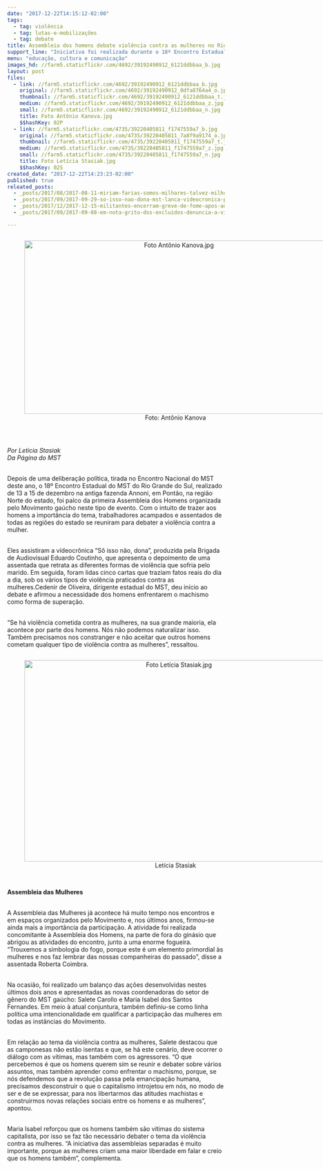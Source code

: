 ```yaml
---
date: "2017-12-22T14:15:12-02:00"
tags:
  - tag: violência
  - tag: lutas-e-mobilizações
  - tag: debate
title: Assembleia dos homens debate violência contra as mulheres no Rio Grande do Sul
support_line: "Iniciativa foi realizada durante o 18º Encontro Estadual do MST, na antiga fazenda Annoni"
menu: "educação, cultura e comunicação"
images_hd: //farm5.staticflickr.com/4692/39192490912_6121ddbbaa_b.jpg
layout: post
files:
  - link: //farm5.staticflickr.com/4692/39192490912_6121ddbbaa_b.jpg
    original: //farm5.staticflickr.com/4692/39192490912_0dfa8764a4_o.jpg
    thumbnail: //farm5.staticflickr.com/4692/39192490912_6121ddbbaa_t.jpg
    medium: //farm5.staticflickr.com/4692/39192490912_6121ddbbaa_z.jpg
    small: //farm5.staticflickr.com/4692/39192490912_6121ddbbaa_n.jpg
    title: Foto Antônio Kanova.jpg
    $$hashKey: 02P
  - link: //farm5.staticflickr.com/4735/39220405811_f1747559a7_b.jpg
    original: //farm5.staticflickr.com/4735/39220405811_7a8f9a9174_o.jpg
    thumbnail: //farm5.staticflickr.com/4735/39220405811_f1747559a7_t.jpg
    medium: //farm5.staticflickr.com/4735/39220405811_f1747559a7_z.jpg
    small: //farm5.staticflickr.com/4735/39220405811_f1747559a7_n.jpg
    title: Foto Letícia Stasiak.jpg
    $$hashKey: 02S
created_date: "2017-12-22T14:23:23-02:00"
published: true
releated_posts:
  - _posts/2017/08/2017-08-11-miriam-farias-somos-milhares-talvez-milhoes-de-margaridas.md
  - _posts/2017/09/2017-09-29-so-isso-nao-dona-mst-lanca-videocronica-para-debater-violencia-domestica.md
  - _posts/2017/12/2017-12-15-militantes-encerram-greve-de-fome-apos-adiamento-da-votacao-da-reforma-da-previdencia.md
  - _posts/2017/09/2017-09-08-em-nota-grito-dos-excluidos-denuncia-a-violencia-usada-contra-manifestantes-no-rn.md

---
```

<div style="text-align:center">
<figure class="image" style="display:inline-block"><img alt="Foto Antônio Kanova.jpg" height="402" src="//farm5.staticflickr.com/4692/39192490912_6121ddbbaa_b.jpg" width="700" />
<figcaption>Foto: Ant&ocirc;nio Kanova</figcaption>
</figure>
</div>

<p>&nbsp;</p>

<p><em>Por Let&iacute;cia Stasiak<br />
Da P&aacute;gina do MST</em></p>

<p><br />
Depois de uma delibera&ccedil;&atilde;o pol&iacute;tica, tirada no Encontro Nacional do MST deste ano, o 18&ordm; Encontro Estadual do MST do Rio Grande do Sul, realizado de 13 a 15 de dezembro na antiga fazenda Annoni, em Pont&atilde;o, na regi&atilde;o Norte do estado, foi palco da primeira Assembleia dos Homens organizada pelo Movimento ga&uacute;cho neste tipo de evento. Com o intuito de trazer aos homens a import&acirc;ncia do tema, trabalhadores acampados e assentados de todas as regi&otilde;es do estado se reuniram para debater a viol&ecirc;ncia contra a mulher.</p>

<p><br />
Eles assistiram a v&iacute;deocr&ocirc;nica &ldquo;S&ocirc; isso n&atilde;o, dona&rdquo;, produzida pela Brigada de Audiovisual Eduardo Coutinho, que apresenta o depoimento de uma assentada que retrata as diferentes formas de viol&ecirc;ncia que sofria pelo marido. Em seguida, foram lidas cinco cartas que traziam fatos reais do dia a dia, sob os v&aacute;rios tipos de viol&ecirc;ncia praticados contra as mulheres.Cedenir de Oliveira, dirigente estadual do MST, deu in&iacute;cio ao debate e afirmou a necessidade dos homens enfrentarem o machismo como forma de supera&ccedil;&atilde;o.</p>

<p><br />
&ldquo;Se h&aacute; viol&ecirc;ncia cometida contra as mulheres, na sua grande maioria, ela acontece por parte dos homens. N&oacute;s n&atilde;o podemos naturalizar isso. Tamb&eacute;m precisamos nos constranger e n&atilde;o aceitar que outros homens cometam qualquer tipo de viol&ecirc;ncia contra as mulheres&rdquo;, ressaltou.</p>

<div style="text-align:center">
<figure class="image" style="display:inline-block"><img alt="Foto Letícia Stasiak.jpg" height="467" src="//farm5.staticflickr.com/4735/39220405811_f1747559a7_b.jpg" width="700" />
<figcaption>Let&iacute;cia Stasiak</figcaption>
</figure>
</div>

<p><br />
<strong>Assembleia das Mulheres</strong></p>

<p><br />
A Assembleia das Mulheres j&aacute; acontece h&aacute; muito tempo nos encontros e em espa&ccedil;os organizados pelo Movimento e, nos &uacute;ltimos anos, firmou-se ainda mais a import&acirc;ncia da participa&ccedil;&atilde;o. A atividade foi realizada concomitante &agrave; Assembleia dos Homens, na parte de fora do gin&aacute;sio que abrigou as atividades do encontro, junto a uma enorme fogueira. &ldquo;Trouxemos a simbologia do fogo, porque este &eacute; um elemento primordial &agrave;s mulheres e nos faz lembrar das nossas companheiras do passado&rdquo;, disse a assentada Roberta Coimbra.</p>

<p><br />
Na ocasi&atilde;o, foi realizado um balan&ccedil;o das a&ccedil;&otilde;es desenvolvidas nestes &uacute;ltimos dois anos e apresentadas as novas coordenadoras do setor de g&ecirc;nero do MST ga&uacute;cho: Salete Carollo e Maria Isabel dos Santos Fernandes. Em meio &agrave; atual conjuntura, tamb&eacute;m definiu-se como linha pol&iacute;tica uma intencionalidade em qualificar a participa&ccedil;&atilde;o das mulheres em todas as inst&acirc;ncias do Movimento.</p>

<p><br />
Em rela&ccedil;&atilde;o ao tema da viol&ecirc;ncia contra as mulheres, Salete destacou que as camponesas n&atilde;o est&atilde;o isentas e que, se h&aacute; este cen&aacute;rio, deve ocorrer o di&aacute;logo com as v&iacute;timas, mas tamb&eacute;m com os agressores. &ldquo;O que percebemos &eacute; que os homens querem sim se reunir e debater sobre v&aacute;rios assuntos, mas tamb&eacute;m aprender como enfrentar o machismo, porque, se n&oacute;s defendemos que a revolu&ccedil;&atilde;o passa pela emancipa&ccedil;&atilde;o humana, precisamos desconstruir o que o capitalismo introjetou em n&oacute;s, no modo de ser e de se expressar, para nos libertarmos das atitudes machistas e construirmos novas rela&ccedil;&otilde;es sociais entre os homens e as mulheres&rdquo;, apontou.</p>

<p><br />
Maria Isabel refor&ccedil;ou que os homens tamb&eacute;m s&atilde;o v&iacute;timas do sistema capitalista, por isso se faz t&atilde;o necess&aacute;rio debater o tema da viol&ecirc;ncia contra as mulheres. &ldquo;A iniciativa das assembleias separadas &eacute; muito importante, porque as mulheres criam uma maior liberdade em falar e creio que os homens tamb&eacute;m&rdquo;, complementa.</p>

<div>
<div data-tooltip="Mostrar conteúdo cortado" id=":nb" role="button" tabindex="0"><img alt="" class="ajT" src="https://ssl.gstatic.com/ui/v1/icons/mail/images/cleardot.gif" /></div>
</div>
